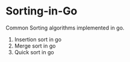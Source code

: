 # Sorting-in-Go
Common Sorting algorithms implemented in go.
1. Insertion sort in go
2. Merge sort in go
3. Quick sort in go
